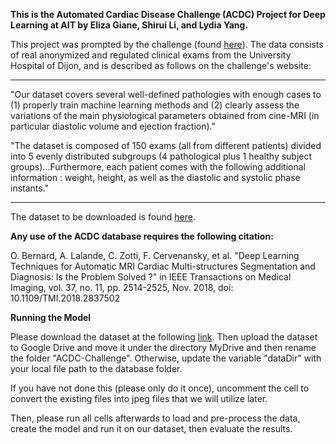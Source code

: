 **This is the Automated Cardiac Disease Challenge (ACDC) Project for Deep Learning at AIT by Eliza Giane, Shirui Li, and Lydia Yang.**


This project was prompted by the challenge (found [here](https://www.creatis.insa-lyon.fr/Challenge/acdc/index.html)). The data consists of real anonymized and regulated clinical exams from the University Hospital of Dijon, and is described as follows on the challenge's website:

---
"Our dataset covers several well-defined pathologies with enough cases to (1) properly train machine learning methods and (2) clearly assess the variations of the main physiological parameters obtained from cine-MRI (in particular diastolic volume and ejection fraction)."

"The dataset is composed of 150 exams (all from different patients) divided into 5 evenly distributed subgroups (4 pathological plus 1 healthy subject groups)...Furthermore, each patient comes with the following additional information : weight, height, as well as the diastolic and systolic phase instants."

---
 The dataset to be downloaded is found [here](https://humanheart-project.creatis.insa-lyon.fr/database/#collection/637218c173e9f0047faa00fb/folder/637218e573e9f0047faa00fc).

  <!-- and the provided code for handling .nii files is found [here](https://www.creatis.insa-lyon.fr/Challenge/acdc/code/metrics_acdc.py). -->

**Any use of the ACDC database requires the following citation:**

O. Bernard, A. Lalande, C. Zotti, F. Cervenansky, et al.
"Deep Learning Techniques for Automatic MRI Cardiac Multi-structures Segmentation and Diagnosis: Is the Problem Solved ?" in IEEE Transactions on Medical Imaging, vol. 37, no. 11, pp. 2514-2525, Nov. 2018, doi: 10.1109/TMI.2018.2837502

**Running the Model**

Please download the dataset at the following [link](https://humanheart-project.creatis.insa-lyon.fr/database/#collection/637218c173e9f0047faa00fb/folder/637218e573e9f0047faa00fc). Then upload the dataset to Google Drive and move it under the directory MyDrive and then rename the folder "ACDC-Challenge". Otherwise, update the variable "dataDir" with your local file path to the database folder. 

If you have not done this (please only do it once), uncomment the cell to convert the existing files into jpeg files that we will utilize later. 

Then, please run all cells afterwards to load and pre-process the data, create the model and run it on our dataset, then evaluate the results.
